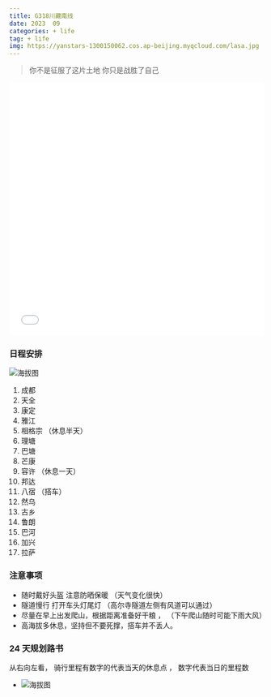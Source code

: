 ```yaml
---
title: G318川藏南线
date: 2023  09
categories: + life
tag: + life
img: https://yanstars-1300150062.cos.ap-beijing.myqcloud.com/lasa.jpg
---
```


> 你不是征服了这片土地 你只是战胜了自己

<iframe  width="100%" height="500" src="//player.bilibili.com/player.html?aid=274726909&bvid=BV1qF411Z7qm&cid=1231741464&page=1" scrolling="no" border="0" frameborder="no" framespacing="0" allowfullscreen="true"> </iframe>

### 日程安排

![海拔图](https://pic2.zhimg.com/v2-18d2ab381ccf5f7d86d420c78ee2902d_r.jpg)

1. 成都
2. 天全
3. 康定
4. 雅江
5. 相格宗 （休息半天）
6. 理塘
7. 巴塘
8. 芒康
9. 容许 （休息一天）
10. 邦达
11. 八宿 （搭车）
12. 然乌
13. 古乡
14. 鲁朗
15. 巴河
16. 加兴
17. 拉萨

### 注意事项

- 随时戴好头盔 注意防晒保暖 （天气变化很快）
- 隧道慢行 打开车头灯尾灯 （高尔寺隧道左侧有风道可以通过）
- 尽量在早上出发爬山，根据距离准备好干粮 ， （下午爬山随时可能下雨大风）
- 高海拔多休息，坚持但不要死撑，搭车并不丢人。

### 24 天规划路书

从右向左看， 骑行里程有数字的代表当天的休息点 ， 数字代表当日的里程数

- ![海拔图](https://yanstars-1300150062.cos.ap-beijing.myqcloud.com/haiba.jpg)
